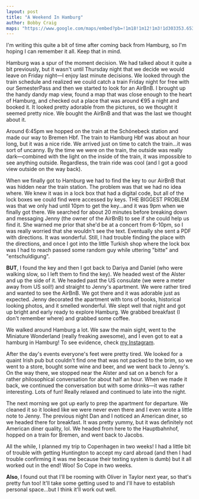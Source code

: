 ```yaml
---
layout: post
title: "A Weekend In Hamburg"
author: Bobby Craig
maps: "https://www.google.com/maps/embed?pb=!1m18!1m12!1m3!1d303353.6535048598!2d9.647641133011428!3d53.558652555786374!2m3!1f0!2f0!3f0!3m2!1i1024!2i768!4f13.1!3m3!1m2!1s0x47b161837e1813b9%3A0x4263df27bd63aa0!2sHamburg%2C+Germany!5e0!3m2!1sen!2sus!4v1486305590870"
---
```


I'm writing this quite a bit of time after coming back from Hamburg, so I'm hoping I can remember it all. Keep that in mind.

Hamburg was a spur of the moment decision. We had talked about it quite a bit previously, but it wasn't until Thursday night that we decide we would leave on Friday night&mdash;I enjoy last minute decisions. We looked through the train schedule and realized we could catch a train Friday night for free with our SemesterPass and then we started to look for an AirBnB. I brought up the handy dandy map view, found a map that was close enough to the heart of Hamburg, and checked out a place that was around &euro;95 a night and booked it. It looked pretty adorable from the pictures, so we thought it seemed pretty nice. We bought the AirBnB and that was the last we thought about it.

Around 6:45pm we hopped on the train at the Sch&#246;nebeck station and made our way to Bremen Hbf. The train to Hamburg Hbf was about an hour long, but it was a nice ride. We arrived just on time to catch the train...it was sort of uncanny. By the time we were on the train, the outside was really dark&mdash;combined with the light on the inside of the train, it was impossible to see anything outside. Regardless, the train ride was cool (and I got a good view outside on the way back).

When we finally got to Hamburg we had to find the key to our AirBnB that was hidden near the train station. The problem was that we had no idea where. We knew it was in a lock box that had a digital code, but all of the lock boxes we could find were accessed by keys. THE BIGGEST PROBLEM was that we only had until 10pm to get the key...and it was 9pm when we finally got there. We searched for about 20 minutes before breaking down and messaging Jenny (the owner of the AirBnB) to see if she could help us find it. She warned me prior that she'd be at a concert from 6-10pm, so I was really worried that she wouldn't see the text. Eventually she sent a PDF with directions. It was wonderful. Still, I had trouble finding the place with the directions, and once I got into the little Turkish shop where the lock box was I had to reach passed some random guy while uttering "bitte" and "entschuldigung".

<strong>BUT</strong>, I found the key and then I got back to Dariya and Daniel (who were walking slow, so I left them to find the key). We headed west of the Alster and up the side of it. We headed past the US consulate (we were a meter away from US soil!) and straight to Jenny's apartment. We were rather tired and wanted to see the AirBnB. We got there and it was adorable just as expected. Jenny decorated the apartment with tons of books, historical looking photos, and it smelled wonderful. We slept well that night and got up bright and early ready to explore Hamburg. We grabbed breakfast (I don't remember where) and grabbed some coffee.

We walked around Hamburg a lot. We saw the main sight, went to the Miniature Wonderland (really freaking awesome), and I even got to eat a hamburg in Hamburg! To see evidence, check <a href="http://instagram.com/bobbylcraig">my Instagram</a>.

After the day's events everyone's feet were pretty tired. We looked for a quaint Irish pub but couldn't find one that was not packed to the brim, so we went to a store, bought some wine and beer, and we went back to Jenny's. On the way there, we stopped near the Alster and sat on a bench for a rather philosophical conversation for about half an hour. When we made it back, we continued the conversation but with some drinks&mdash;it was rather interesting. Lots of fun! Really relaxed and continued to late into the night.

The next morning we got up early to prep the apartment for departure. We cleaned it so it looked like we were never even there and I even wrote a little note to Jenny. The previous night Dan and I noticed an American diner, so we headed there for breakfast. It was pretty yummy, but it was definitely not American diner quality, lol. We headed from here to the Hauptbahnhof, hopped on a train for Bremen, and went back to Jacobs.

All the while, I planned my trip to Copenhagen in two weeks! I had a little bit of trouble with getting Huntington to accept my card abroad (and then I had trouble confirming it was me because their texting system is dumb) but it all worked out in the end! Woo! So Cope in two weeks.

<strong>Also</strong>, I found out that I'll be rooming with Oliver in Taylor next year, so that's pretty fun too! It'll take some getting used to and I'll have to establish personal space...but I think it'll work out well.
